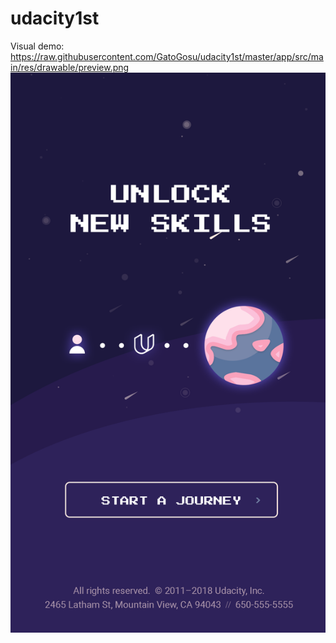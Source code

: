 # udacity1st

Visual demo:
https://raw.githubusercontent.com/GatoGosu/udacity1st/master/app/src/main/res/drawable/preview.png
![Visual demo](https://raw.githubusercontent.com/GatoGosu/udacity1st/master/app/src/main/res/drawable/preview.png "Visual demo")
